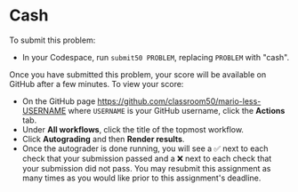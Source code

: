 # Cash

To submit this problem:

* In your Codespace, run `submit50 PROBLEM`, replacing `PROBLEM` with "cash".

Once you have submitted this problem, your score will be available on GitHub after a few minutes. To view your score:

* On the GitHub page https://github.com/classroom50/mario-less-USERNAME where `USERNAME` is your GitHub username, click the **Actions** tab.
* Under **All workflows**, click the title of the topmost workflow.
* Click **Autograding** and then **Render results**.
* Once the autograder is done running, you will see a ✅ next to each check that your submission passed and a ❌ next to each check that your submission did not pass. You may resubmit this assignment as many times as you would like prior to this assignment's deadline.
